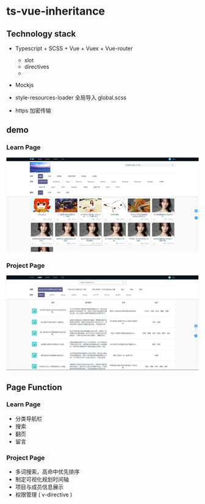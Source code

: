 # ts-vue-inheritance



## Technology stack
* Typescript + SCSS + Vue + Vuex + Vue-router
  * slot
  * directives
  * 
* Mockjs

* style-resources-loader 全局导入 global.scss
* https 加密传输



## demo

### Learn Page

![demo0](demo/demo0.png)



### Project Page

![demo1](demo/demo1.png)



## Page  Function

### Learn Page

* 分类导航栏
* 搜索
* 翻页
* 留言

### Project Page

* 多词搜索，高命中优先排序
* 制定可视化规划时间轴
* 项目与成员信息展示
* 权限管理 ( v-directive )